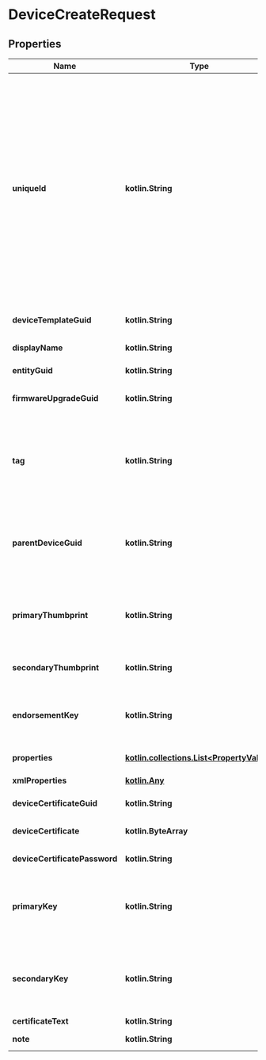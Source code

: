 
# DeviceCreateRequest

## Properties
Name | Type | Description | Notes
------------ | ------------- | ------------- | -------------
**uniqueId** | **kotlin.String** | The uniqueId of device.  &lt;b&gt;Notes:&lt;/b&gt; Device uniqueId length is conditional based on device template auth type and device type   1. Self or CA signed parent device uniqueId length should be less than or equal to 31 characters.   2. Self or CA signed child device uniqueId length should be less than or equal to 31 characters.   3. For TPM or key, all device uniqueId length should be less than or equal to 128 characters. | 
**deviceTemplateGuid** | **kotlin.String** | The deviceTemplateGuid of device. | 
**displayName** | **kotlin.String** | The display name of device. | 
**entityGuid** | **kotlin.String** | The entityGuid of device. | 
**firmwareUpgradeGuid** | **kotlin.String** | The firmwareUpgradeGuid of device. |  [optional]
**tag** | **kotlin.String** | The tag of the device which must be exists in device template. This field is required if the request for child device create and gateway support enabled in device template. |  [optional]
**parentDeviceGuid** | **kotlin.String** | The gateway device guid. This field is required if the request for child device create and gateway support enabled in device template. |  [optional]
**primaryThumbprint** | **kotlin.String** | The primaryThumbprint of self signed device. This field is required if device template authentication type is self signed certificate. |  [optional]
**secondaryThumbprint** | **kotlin.String** | The secondaryThumbprint of self signed device. |  [optional]
**endorsementKey** | **kotlin.String** | The endorsementKey of TPM device. This field is required if device template authentication type is TPM. |  [optional]
**properties** | [**kotlin.collections.List&lt;PropertyValue&gt;**](PropertyValue.md) | The custom properties of device. |  [optional]
**xmlProperties** | [**kotlin.Any**](.md) |  |  [optional] [readonly]
**deviceCertificateGuid** | **kotlin.String** | The certificateGuid of devicetemplate. |  [optional]
**deviceCertificate** | **kotlin.ByteArray** | Byte array of device certificate file(Only .pfx file allowed). |  [optional]
**deviceCertificatePassword** | **kotlin.String** | Password of device certificate |  [optional]
**primaryKey** | **kotlin.String** | The primaryKey of symmetric key device. This field is required if device template authentication type is symmetric key. |  [optional]
**secondaryKey** | **kotlin.String** | The secondaryKey of symmetric key device. This field is required if device template authentication type is symmetric key. |  [optional]
**certificateText** | **kotlin.String** |  |  [optional]
**note** | **kotlin.String** | The note of the device. |  [optional]



